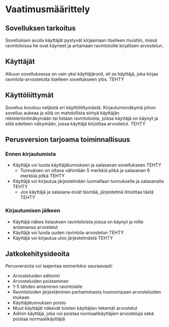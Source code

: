 # Vaatimusmäärittely
## Sovelluksen tarkoitus
Sovelluksen avulla käyttäjät pystyvät kirjaamaan itselleen muistiin, missä ravintoloissa he ovat käyneet ja antamaan ravintoloille kirjallisen arvostelun.
## Käyttäjät
Alkuun sovelluksessa on vain yksi käyttäjärooli, eli se käyttäjä, joka kirjaa ravintola-arvosteluita itselleen sovellukseen ylös. TEHTY
## Käyttöliittymät
Sovellus koostuu neljästä eri käyttöliittymästä. Kirjautumisnäkymä johon sovellus aukeaa ja siitä on mahdollista siirtyä käyttäjän rekisteröintinäkymään tai listaan ravintoloista, joissa käyttäjä on käynyt ja siitä edelleen näkymään, jossa käyttäjä kirjoittaa arvostelut. TEHTY
## Perusversion tarjoama toiminnallisuus
### Ennen kirjautumista
- Käyttäjä voi luoda käyttäjätunnuksen ja salasanan sovellukseen TEHTY
	- Tunnuksen on oltava vähintään 5 merkkiä pitkä ja salasanan 6 merkkiä pitkä TEHTY
- Käyttäjä voi kirjautua järjestelmään luomallaan tunnuksella ja salasanalla TEHTY
	- Jos käyttäjä ja salasana eivät täsmää, järjestelmä ilmoittaa tästä TEHTY
### Kirjautumisen jälkeen
- Käyttäjä näkee listauksen ravintoloista joissa on käynyt ja niille antamansa arvostelut
- Käyttäjä voi luoda uuden ravintola-arvostelun TEHTY
- Käyttäjä voi kirjautua ulos järjestelmästä TEHTY
## Jatkokehitysideoita
Perusversiota voi laajentaa esimerkiksi seuraavasti:
- Arvosteluiden editointi
- Arvosteluiden poistaminen
- 1-5 tähden antaminen ravintolalle
- Ravintoloiden järjestäminen parhaimmasta huonoimpaan arvosteluiden mukaan
- Käyttäjätunnuksen poisto
- Muut käyttäjät näkevät toisten käyttäjien tekemät arvostelut
- Admin käyttäjä, joka voi poistaa normaalikäyttäjien arvosteluja sekä poistaa normaalikäyttäjiä
